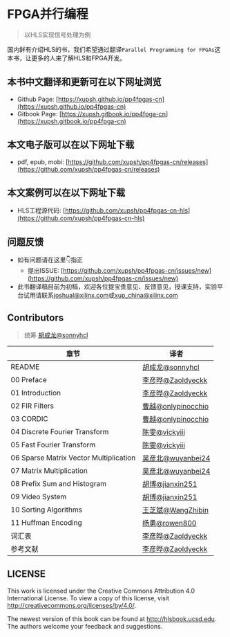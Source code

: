 # FPGA并行编程
> 以HLS实现信号处理为例

国内鲜有介绍HLS的书，我们希望通过翻译`Parallel Programming for FPGAs`这本书，让更多的人来了解HLS和FPGA开发。

## 本书中文翻译和更新可在以下网址浏览

- Github Page: [https://xupsh.github.io/pp4fpgas-cn](https://xupsh.github.io/pp4fpgas-cn)
- Gitbook Page: [https://xupsh.gitbook.io/pp4fpga-cn](https://xupsh.gitbook.io/pp4fpga-cn)

## 本文电子版可以在以下网址下载

- pdf, epub, mobi: [https://github.com/xupsh/pp4fpgas-cn/releases](https://github.com/xupsh/pp4fpgas-cn/releases)

## 本文案例可以在以下网址下载

- HLS工程源代码: [https://github.com/xupsh/pp4fpgas-cn-hls](https://github.com/xupsh/pp4fpgas-cn-hls)

## 问题反馈

- 如有问题请在这里👇指正
  - 提出ISSUE: [https://github.com/xupsh/pp4fpgas-cn/issues/new](https://github.com/xupsh/pp4fpgas-cn/issues/new)
- 此书翻译稿目前为初稿，欢迎各位提宝贵意见、反馈意见，授课支持，实验平台试用请联系[joshual@xilinx.com](joshual@xilinx.com)或[xup_china@xilinx.com](xup_china@xilinx.com)

## Contributors

> 统筹 [胡成龙@sonnyhcl](https://github.com/sonnyhcl)

章节                                     | 译者                                                   
-------------------------------------- | ----------------------------------------------------
README                                 | [胡成龙@sonnyhcl](https://github.com/sonnyhcl)          
00 Preface                             | [李彦晔@Zaoldyeckk](https://github.com/Zaoldyeckk)      
01 Introduction                        | [李彦晔@Zaoldyeckk](https://github.com/Zaoldyeckk)      
02 FIR Filters                         | [曹越@onlypinocchio](https://github.com/onlypinocchio)
03 CORDIC                              | [曹越@onlypinocchio](https://github.com/onlypinocchio)
04 Discrete Fourier Transform          | [陈雯@vickyiii](https://github.com/vickyiii)           
05 Fast Fourier Transform              | [陈雯@vickyiii](https://github.com/vickyiii)           
06 Sparse Matrix Vector Multiplication | [吴彦北@wuyanbei24](https://www.github.com/wuyanbei24)  
07 Matrix Multiplication               | [吴彦北@wuyanbei24](https://github.com/wuyanbei24)      
08 Prefix Sum and Histogram            | [胡博@jianxin251](https://github.com/jianxin251)       
09 Video System                        | [胡博@jianxin251](https://github.com/jianxin251)       
10 Sorting Algorithms                  | [王芝斌@WangZhibin](https://github.com/WangZhibin)      
11 Huffman Encoding                    | [杨勇@rowen800](https://github.com/rowen800)           
词汇表                                    | [李彦晔@Zaoldyeckk](https://github.com/Zaoldyeckk)      
参考文献                                   | [李彦晔@Zaoldyeckk](https://github.com/Zaoldyeckk)

## LICENSE
This work is licensed under the Creative Commons Attribution 4.0 International License. To view a copy of this license, visit <http://creativecommons.org/licenses/by/4.0/>.

The newest version of this book can be found at <http://hlsbook.ucsd.edu>. The authors welcome your feedback and suggestions.
